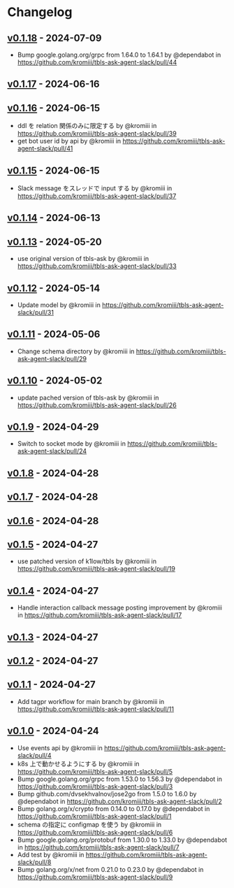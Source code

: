 # Changelog

## [v0.1.18](https://github.com/kromiii/tbls-ask-agent-slack/compare/v0.1.17...v0.1.18) - 2024-07-09
- Bump google.golang.org/grpc from 1.64.0 to 1.64.1 by @dependabot in https://github.com/kromiii/tbls-ask-agent-slack/pull/44

## [v0.1.17](https://github.com/kromiii/tbls-ask-agent-slack/compare/v0.1.16...v0.1.17) - 2024-06-16

## [v0.1.16](https://github.com/kromiii/tbls-ask-agent-slack/compare/v0.1.15...v0.1.16) - 2024-06-15
- ddl を relation 関係のみに限定する by @kromiii in https://github.com/kromiii/tbls-ask-agent-slack/pull/39
- get bot user id by api by @kromiii in https://github.com/kromiii/tbls-ask-agent-slack/pull/41

## [v0.1.15](https://github.com/kromiii/tbls-ask-agent-slack/compare/v0.1.14...v0.1.15) - 2024-06-15
- Slack message をスレッドで input する by @kromiii in https://github.com/kromiii/tbls-ask-agent-slack/pull/37

## [v0.1.14](https://github.com/kromiii/tbls-ask-agent-slack/compare/v0.1.13...v0.1.14) - 2024-06-13

## [v0.1.13](https://github.com/kromiii/tbls-ask-agent-slack/compare/v0.1.12...v0.1.13) - 2024-05-20
- use original version of tbls-ask by @kromiii in https://github.com/kromiii/tbls-ask-agent-slack/pull/33

## [v0.1.12](https://github.com/kromiii/tbls-ask-agent-slack/compare/v0.1.11...v0.1.12) - 2024-05-14
- Update model by @kromiii in https://github.com/kromiii/tbls-ask-agent-slack/pull/31

## [v0.1.11](https://github.com/kromiii/tbls-ask-agent-slack/compare/v0.1.10...v0.1.11) - 2024-05-06
- Change schema directory by @kromiii in https://github.com/kromiii/tbls-ask-agent-slack/pull/29

## [v0.1.10](https://github.com/kromiii/tbls-ask-agent-slack/compare/v0.1.9...v0.1.10) - 2024-05-02
- update pached version of tbls-ask by @kromiii in https://github.com/kromiii/tbls-ask-agent-slack/pull/26

## [v0.1.9](https://github.com/kromiii/tbls-ask-agent-slack/compare/v0.1.8...v0.1.9) - 2024-04-29
- Switch to socket mode by @kromiii in https://github.com/kromiii/tbls-ask-agent-slack/pull/24

## [v0.1.8](https://github.com/kromiii/tbls-ask-agent-slack/compare/v0.1.7...v0.1.8) - 2024-04-28

## [v0.1.7](https://github.com/kromiii/tbls-ask-agent-slack/compare/v0.1.6...v0.1.7) - 2024-04-28

## [v0.1.6](https://github.com/kromiii/tbls-ask-agent-slack/compare/v0.1.5...v0.1.6) - 2024-04-28

## [v0.1.5](https://github.com/kromiii/tbls-ask-agent-slack/compare/v0.1.4...v0.1.5) - 2024-04-27
- use patched version of k1low/tbls by @kromiii in https://github.com/kromiii/tbls-ask-agent-slack/pull/19

## [v0.1.4](https://github.com/kromiii/tbls-ask-agent-slack/compare/v0.1.3...v0.1.4) - 2024-04-27
- Handle interaction callback message posting improvement by @kromiii in https://github.com/kromiii/tbls-ask-agent-slack/pull/17

## [v0.1.3](https://github.com/kromiii/tbls-ask-agent-slack/compare/v0.1.2...v0.1.3) - 2024-04-27

## [v0.1.2](https://github.com/kromiii/tbls-ask-agent-slack/compare/v0.1.1...v0.1.2) - 2024-04-27

## [v0.1.1](https://github.com/kromiii/tbls-ask-agent-slack/compare/v0.1.0...v0.1.1) - 2024-04-27
- Add tagpr workflow for main branch by @kromiii in https://github.com/kromiii/tbls-ask-agent-slack/pull/11

## [v0.1.0](https://github.com/kromiii/tbls-ask-agent-slack/commits/v0.1.0) - 2024-04-24
- Use events api by @kromiii in https://github.com/kromiii/tbls-ask-agent-slack/pull/4
- k8s 上で動かせるようにする by @kromiii in https://github.com/kromiii/tbls-ask-agent-slack/pull/5
- Bump google.golang.org/grpc from 1.53.0 to 1.56.3 by @dependabot in https://github.com/kromiii/tbls-ask-agent-slack/pull/3
- Bump github.com/dvsekhvalnov/jose2go from 1.5.0 to 1.6.0 by @dependabot in https://github.com/kromiii/tbls-ask-agent-slack/pull/2
- Bump golang.org/x/crypto from 0.14.0 to 0.17.0 by @dependabot in https://github.com/kromiii/tbls-ask-agent-slack/pull/1
- schema の指定に configmap を使う by @kromiii in https://github.com/kromiii/tbls-ask-agent-slack/pull/6
- Bump google.golang.org/protobuf from 1.30.0 to 1.33.0 by @dependabot in https://github.com/kromiii/tbls-ask-agent-slack/pull/7
- Add test by @kromiii in https://github.com/kromiii/tbls-ask-agent-slack/pull/8
- Bump golang.org/x/net from 0.21.0 to 0.23.0 by @dependabot in https://github.com/kromiii/tbls-ask-agent-slack/pull/9
